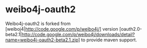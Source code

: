 weibo4j-oauth2
==============

Weibo4j-oauth2 is forked from [weiboj4|http://code.google.com/p/weibo4j/] version [oauth2.0-beta2.1|http://code.google.com/p/weibo4j/downloads/detail?name=weibo4j-oauth2-beta2.1.zip] to provide maven support.

 
